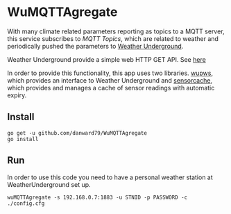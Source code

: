 # WuMQTTAgregate

With many climate related parameters reporting as topics to a MQTT server, this service subscribes to *MQTT Topics*, which are related to weather and periodically pushed the parameters to [Weather Underground](www.weatherunderground.com).

Weather Underground provide a simple web HTTP GET API. See [here](http://wiki.wunderground.com/index.php/PWS_-_Upload_Protocol)

In order to provide this functionality, this app uses two libraries. [wupws](github.com/danward79/wupws), which provides an interface to Weather Underground and [sensorcache](github.com/danward79/sensorcache), which provides and manages a cache of sensor readings with automatic expiry.

## Install

```
go get -u github.com/danward79/WuMQTTAgregate
go install
```

## Run

In order to use this code you need to have a personal weather station at WeatherUnderground set up.

```
wuMQTTAgregate -s 192.168.0.7:1883 -u STNID -p PASSWORD -c ./config.cfg
```
